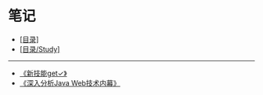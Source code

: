 # 笔记
- [[目录]](/)
- [[目录/Study]](/Study/)
---
- [《新技能get✓》](/Study/笔记/《新技能get✓》)
- [《深入分析Java Web技术内幕》](/Study/笔记/《深入分析Java%20Web技术内幕》)
